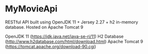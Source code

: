 # MyMovieApi

RESTful API built using OpenJDK 11 + Jersey 2.27 + h2 in-memory database. Hosted on Apache Tomcat 9

OpenJDK 11  (https://jdk.java.net/java-se-ri/11)
H2 Database (http://www.h2database.com/html/download.html)
Apache Tomcat 9 (https://tomcat.apache.org/download-90.cgi)
